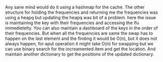 Any sane mind would do it using a hashmap for the cache. The other structure for holding the frequencies and returning me the frequencies was using a heapq but updating the heapq was bit of a problem. here the issue is maintaining the key with their frequencies and accessing the lfu immedietelty. You can also maintain a dashboard of the keys in the order of their frequencies. But when all the frequencies are same the swap has to happen on the last element and the finding it would be O(n), but it does not always happen, for aput operation it might take O(n) for swapping but we can use binary search for the increamented item and get the location. And maintain another dictionary to get the positions of the updated dictionary. 